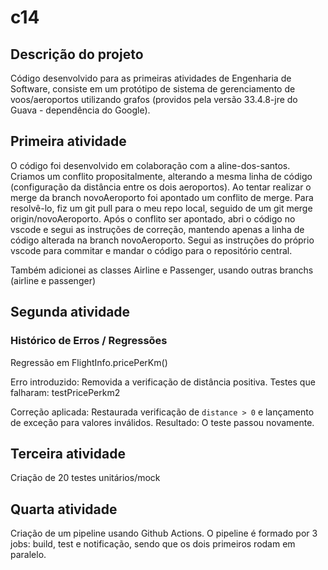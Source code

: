 # c14
## Descrição do projeto
Código desenvolvido para as primeiras atividades de Engenharia de Software, consiste em um protótipo de sistema de gerenciamento de voos/aeroportos utilizando grafos (providos pela versão 33.4.8-jre do Guava - dependência do Google).

## Primeira atividade

O código foi desenvolvido em colaboração com a aline-dos-santos. Criamos um conflito propositalmente, alterando a mesma linha de código (configuração da distância entre os dois aeroportos). Ao tentar realizar o merge da branch novoAeroporto foi apontado um conflito de merge.
Para resolvê-lo, fiz um git pull para o meu repo local, seguido de um git merge origin/novoAeroporto. Após o conflito ser apontado, abri o código no vscode e segui as instruções de correção, mantendo apenas a linha de código alterada na branch novoAeroporto. Segui as instruções do próprio vscode para commitar e mandar o código para o repositório central.

Também adicionei as classes Airline e Passenger, usando outras branchs (airline e passenger)

## Segunda atividade

### Histórico de Erros / Regressões

Regressão em FlightInfo.pricePerKm()

Erro introduzido: Removida a verificação de distância positiva.
Testes que falharam: testPricePerkm2

Correção aplicada: Restaurada verificação de `distance > 0` e lançamento de exceção para valores inválidos.
Resultado: O teste passou novamente.


## Terceira atividade
Criação de 20 testes unitários/mock

## Quarta atividade
Criação de um pipeline usando Github Actions.
O pipeline é formado por 3 jobs: build, test e notificação, sendo que os dois primeiros rodam em paralelo.
